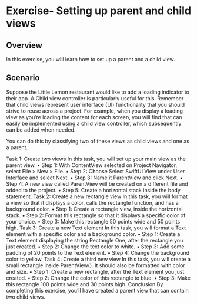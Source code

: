 # Exercise- Setting up parent and child views 

## Overview
In this exercise, you will learn how to set up a parent and a child view. 

## Scenario
Suppose the Little Lemon restaurant would like to add a loading indicator to their app. A Child view controller is particularly useful for this. Remember that child views represent user interface (UI) functionality that you should strive to reuse across a project. For example, when you display a loading view as you’re loading the content for each screen, you will find that can easily be implemented using a child view controller, which subsequently can be added when needed.

You can do this by classifying two of these views as child views and one as a parent.

Task 1: Create two views
In this task, you will set up your main view as the parent view.
•    Step 1: With ContentView selected on Project Navigator, select File > New > File.
•    Step 2: Choose Select SwiftUI View under User Interface and select Next.
•    Step 3: Name it ParentView and click Next. 
•    Step 4: A new view called ParentView will be created on a different file and added to the project.
•    Step 5: Create a horizontal stack inside the body statement.
Task 2: Create a new rectangle view 
In this task, you will format a view so that it displays a color, calls the rectangle function, and has a background color.
•    Step 1: Create a rectangle view, inside the horizontal stack.
•    Step 2: Format this rectangle so that it displays a specific color of your choice. 
•    Step 3: Make this rectangle 50 points wide and 50 points high.
Task 3: Create a new Text element 
In this task, you will format a Text element with a specific color and a background color.
•    Step 1: Create a Text element displaying the string Rectangle One, after the rectangle you just created.
•    Step 2: Change the text color to white.
•    Step 3: Add some padding of 20 points to the Text element.
•    Step 4: Change the background color to yellow.
Task 4: Create a third new view 
In this task, you will create a small rectangle inside ParentView(). It should also be formatted with color and size.
•    Step 1: Create a new rectangle, after the Text element you just created.
•    Step 2: Change the color of this rectangle to blue.
•    Step 3: Make this rectangle 100 points wide and 30 points high. 
Conclusion
By completing this exercise, you’ll have created a parent view that can contain two child views.


